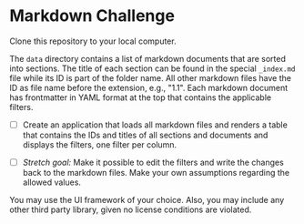 # Markdown Challenge

Clone this repository to your local computer.

The `data` directory contains a list of markdown documents that are sorted into sections.
The title of each section can be found in the special `_index.md` file while its ID is part of the folder name.
All other markdown files have the ID as file name before the extension, e.g., "1.1".
Each markdown document has frontmatter in YAML format at the top that contains the applicable filters.

- [ ] Create an application that loads all markdown files and renders a table that contains the IDs and titles of all sections and documents and displays the filters, one filter per column.

- [ ] _Stretch goal:_ Make it possible to edit the filters and write the changes back to the markdown files. Make your own assumptions regarding the allowed values.

You may use the UI framework of your choice. Also, you may include any other third party library, given no license conditions are violated.
